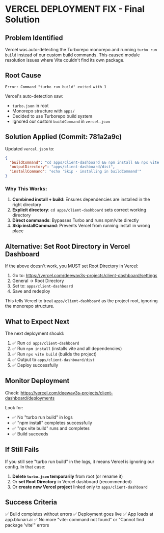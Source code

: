 # VERCEL DEPLOYMENT FIX - Final Solution

## Problem Identified
Vercel was auto-detecting the Turborepo monorepo and running `turbo run build` instead of our custom build commands. This caused module resolution issues where Vite couldn't find its own package.

## Root Cause
```
Error: Command "turbo run build" exited with 1
```

Vercel's auto-detection saw:
- `turbo.json` in root
- Monorepo structure with `apps/`
- Decided to use Turborepo build system
- Ignored our custom `buildCommand` in `vercel.json`

## Solution Applied (Commit: 781a2a9c)

Updated `vercel.json` to:
```json
{
  "buildCommand": "cd apps/client-dashboard && npm install && npx vite build",
  "outputDirectory": "apps/client-dashboard/dist",
  "installCommand": "echo 'Skip - installing in buildCommand'"
}
```

### Why This Works:
1. **Combined install + build**: Ensures dependencies are installed in the right directory
2. **Explicit directory**: `cd apps/client-dashboard` sets correct working directory
3. **Direct commands**: Bypasses Turbo and runs npm/vite directly
4. **Skip installCommand**: Prevents Vercel from running install in wrong place

## Alternative: Set Root Directory in Vercel Dashboard

If the above doesn't work, you MUST set Root Directory in Vercel:

1. Go to: https://vercel.com/deewav3s-projects/client-dashboard/settings
2. General → Root Directory
3. Set to: `apps/client-dashboard`
4. Save and redeploy

This tells Vercel to treat `apps/client-dashboard` as the project root, ignoring the monorepo structure.

## What to Expect Next

The next deployment should:
1. ✅ Run `cd apps/client-dashboard`
2. ✅ Run `npm install` (installs vite and all dependencies)
3. ✅ Run `npx vite build` (builds the project)
4. ✅ Output to `apps/client-dashboard/dist`
5. ✅ Deploy successfully

## Monitor Deployment

Check: https://vercel.com/deewav3s-projects/client-dashboard/deployments

Look for:
- ✅ No "turbo run build" in logs
- ✅ "npm install" completes successfully
- ✅ "npx vite build" runs and completes
- ✅ Build succeeds

## If Still Fails

If you still see "turbo run build" in the logs, it means Vercel is ignoring our config. In that case:

1. **Delete `turbo.json` temporarily** from root (or rename it)
2. Or **set Root Directory** in Vercel dashboard (recommended)
3. Or **create new Vercel project** linked only to `apps/client-dashboard`

## Success Criteria

✅ Build completes without errors
✅ Deployment goes live
✅ App loads at app.blunari.ai
✅ No more "vite: command not found" or "Cannot find package 'vite'" errors
